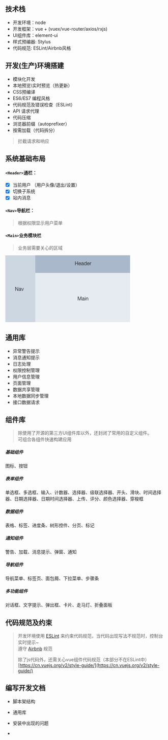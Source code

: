 ## 技术栈

* 开发环境：node
* 开发框架：vue + \(vuex/vue-router/axios/rxjs\)
* UI组件库：element-ui
* 样式预编器: Stylus
* 代码规范: ESLint/Airbnb风格

## 开发\(生产\)环境搭建

* 模块化开发
* 本地预览\实时预览（热更新）
* CSS预编译
* ES6/ES7 编程风格
* 代码规范及错误检查（ESLint）
* API 请求代理
* 代码压缩
* 浏览器前缀（autoprefixer）
* 按需加载（代码拆分）

> 拦截请求和响应

## 系统基础布局

#### `<Header>`通栏：

* [x] 当前用户 （用户头像/退出/设置）
* [x] 切换子系统
* [x] 站内消息

#### `<Nav>`导航栏：

> 根据权限显示用户菜单

#### `<Main>`业务模块栏

> 业务层需要关心的区域

![](/assets/1.png)

## 通用库

* 异常警告提示
* 消息通知提示
* 日志处理
* 权限控制管理
* 用户信息管理
* 页面管理
* 数据共享管理 
* 本地数据同步管理
* 接口数据请求

## 组件库

> 除使用了开源的第三方UI组件库以外，还封闭了常用的自定义组件。  
> 可组合各组件快速构建应用

##### 基础组件

图标、按钮

##### 表单组件

单选框、多选框、输入、计数器、选择器、级联选择器、开头、滑块、时间选择器、日期选择器、日期时间选择器、上传、评分、颜色选择器、穿梭框

##### 数据组件

表格、标签、进度条、树形控件、分页、标记

##### 通知组件

警告、加载、消息提示、弹窗、通知

##### 导航组件

导航菜单、标签页、面包屑、下拉菜单、步骤条

##### 多功能组件

对话框、文字提示、弹出框、卡片、走马灯、折叠面板

## 代码规范及约束

> 开发环境使用 [ESLint](https://eslint.org/) 来约束代码规范，当代码出现写法不规范时，控制台实时提示~  
> 遵守 [Airbnb](https://github.com/airbnb/javascript) 规范
>
> 除了js代码外，还需关心vue组件代码规范（本部分不在ESLint中）  
> [https://cn.vuejs.org/v2/style-guide/](https://cn.vuejs.org/v2/style-guide/)

## 编写开发文档

* 脚本架结构

* 通用库

* 安装中出现的问题

* 


